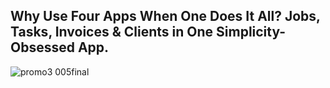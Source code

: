 ## Why Use Four Apps When One Does It All? Jobs, Tasks, Invoices & Clients in One Simplicity-Obsessed App.
![promo3 005final](https://github.com/user-attachments/assets/9cf3d0f5-b009-4653-b7a5-3c463757088f)

<!--
**nikolaknez/nikolaknez** is a ✨ _special_ ✨ repository because its `README.md` (this file) appears on your GitHub profile.

Here are some ideas to get you started:

- 🔭 I’m currently working on ...
- 🌱 I’m currently learning ...
- 👯 I’m looking to collaborate on ...
- 🤔 I’m looking for help with ...
- 💬 Ask me about ...
- 📫 How to reach me: ...
- 😄 Pronouns: ...
- ⚡ Fun fact: ...
-->
